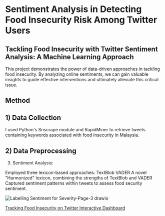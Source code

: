 # Sentiment Analysis in Detecting Food Insecurity Risk Among Twitter Users

## Tackling Food Insecurity with Twitter Sentiment Analysis: A Machine Learning Approach 

This project demonstrates the power of data-driven approaches in tackling food insecurity. By analyzing online sentiments, we can gain valuable insights to guide effective interventions and ultimately alleviate this critical issue.

## Method

## 1) Data Collection
I used Python's Snscrape module and RapidMiner to retrieve tweets containing keywords associated with food insecurity in Malaysia. 

## 2) Data Preprocessing


3. Sentiment Analysis:

Employed three lexicon-based approaches:
TextBlob
VADER
A novel "Harmonized" lexicon, combining the strengths of TextBlob and VADER
Captured sentiment patterns within tweets to assess food security sentiment.



![Labelling Sentiment for Severity-Page-3 drawio](https://github.com/naak-ktr/Sentiment-Analysis-Detecting-Food-Insecurity-Twitter/assets/89067111/e4fb6020-8214-4fbd-9079-76f2a441b79f)

[Tracking Food Insecurity on Twitter Interactive Dashboard](https://app.powerbi.com/view?r=eyJrIjoiM2E5YWZjMWUtNTIzMy00OGU5LWFkMDAtNDdiMzY2OWUwNTYyIiwidCI6ImNkY2JiMGUyLTlmZWEtNGY1NC04NjcwLTY3MjcwNzc5N2FkYSIsImMiOjEwfQ%3D%3D&pageName=ReportSection)
